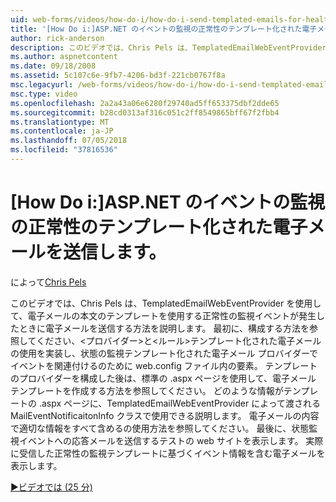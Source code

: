 ```yaml
---
uid: web-forms/videos/how-do-i/how-do-i-send-templated-emails-for-health-monitoring-events-in-aspnet
title: '[How Do i:]ASP.NET のイベントの監視の正常性のテンプレート化された電子メールを送信 |Microsoft Docs'
author: rick-anderson
description: このビデオでは、Chris Pels は、TemplatedEmailWebEventProvider を使用して、t のテンプレートを利用する状態監視イベントが発生すると、電子メールを送信する方法を説明しています.
ms.author: aspnetcontent
ms.date: 09/18/2008
ms.assetid: 5c107c6e-9fb7-4206-bd3f-221cb0767f8a
msc.legacyurl: /web-forms/videos/how-do-i/how-do-i-send-templated-emails-for-health-monitoring-events-in-aspnet
msc.type: video
ms.openlocfilehash: 2a2a43a06e6280f29740ad5ff653375dbf2dde65
ms.sourcegitcommit: b28cd0313af316c051c2ff8549865bff67f2fbb4
ms.translationtype: MT
ms.contentlocale: ja-JP
ms.lasthandoff: 07/05/2018
ms.locfileid: "37816536"
---
```

<a name="how-do-i-send-templated-emails-for-health-monitoring-events-in-aspnet"></a>[How Do i:]ASP.NET のイベントの監視の正常性のテンプレート化された電子メールを送信します。
====================
によって[Chris Pels](https://twitter.com/chrispels)

このビデオでは、Chris Pels は、TemplatedEmailWebEventProvider を使用して、電子メールの本文のテンプレートを使用する正常性の監視イベントが発生したときに電子メールを送信する方法を説明します。 最初に、構成する方法を参照してください、&lt;プロバイダー&gt;と&lt;ルール&gt;テンプレート化された電子メールの使用を実装し、状態の監視テンプレート化された電子メール プロバイダーでイベントを関連付けるのために web.config ファイル内の要素。 テンプレートのプロバイダーを構成した後は、標準の .aspx ページを使用して、電子メール テンプレートを作成する方法を参照してください。 どのような情報がテンプレートの .aspx ページに、TemplatedEmailWebEventProvider によって渡される MailEventNotificaitonInfo クラスで使用できる説明します。 電子メールの内容で適切な情報をすべて含めるの使用方法を参照してください。 最後に、状態監視イベントへの応答メールを送信するテストの web サイトを表示します。 実際に受信した正常性の監視テンプレートに基づくイベント情報を含む電子メールを表示します。

[&#9654;ビデオでは (25 分)](https://channel9.msdn.com/Blogs/ASP-NET-Site-Videos/how-do-i-send-templated-emails-for-health-monitoring-events-in-aspnet)
